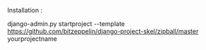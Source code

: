 
Installation :

django-admin.py startproject --template https://github.com/bitzeppelin/django-project-skel/zipball/master yourprojectname
